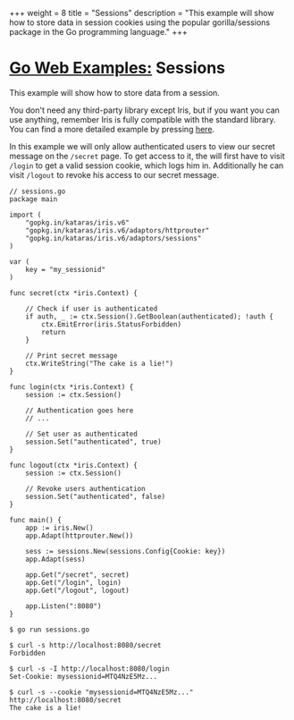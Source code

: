 +++
weight = 8
title = "Sessions"
description = "This example will show how to store data in session cookies using the popular gorilla/sessions package in the Go programming language."
+++

# [Go Web Examples:](/) Sessions

This example will show how to store data from a session.

You don't need any third-party library except Iris, but if you want you can use anything, remember Iris is fully compatible with the standard library. You can find a more detailed example by pressing [here](https://github.com/kataras/iris/blob/v6/adaptors/sessions/_example/main.go).

In this example we will only allow authenticated users to view our secret message on the `/secret` page. To get access to it, the will first have to visit `/login` to get a valid session cookie, which logs him in. Additionally he can visit `/logout` to revoke his access to our secret message.

```
// sessions.go
package main

import (
	"gopkg.in/kataras/iris.v6"
	"gopkg.in/kataras/iris.v6/adaptors/httprouter"
	"gopkg.in/kataras/iris.v6/adaptors/sessions"
)

var (
	key = "my_sessionid"
)

func secret(ctx *iris.Context) {

	// Check if user is authenticated
	if auth, _ := ctx.Session().GetBoolean(authenticated); !auth {
		ctx.EmitError(iris.StatusForbidden)
		return
	}

	// Print secret message
	ctx.WriteString("The cake is a lie!")
}

func login(ctx *iris.Context) {
	session := ctx.Session()

	// Authentication goes here
	// ...

	// Set user as authenticated
	session.Set("authenticated", true)
}

func logout(ctx *iris.Context) {
	session := ctx.Session()

	// Revoke users authentication
	session.Set("authenticated", false)
}

func main() {
	app := iris.New()
	app.Adapt(httprouter.New())

	sess := sessions.New(sessions.Config{Cookie: key})
	app.Adapt(sess)

	app.Get("/secret", secret)
	app.Get("/login", login)
	app.Get("/logout", logout)

	app.Listen(":8080")
}
```
```
$ go run sessions.go

$ curl -s http://localhost:8080/secret
Forbidden

$ curl -s -I http://localhost:8080/login
Set-Cookie: mysessionid=MTQ4NzE5Mz...

$ curl -s --cookie "mysessionid=MTQ4NzE5Mz..." http://localhost:8080/secret
The cake is a lie!
```
